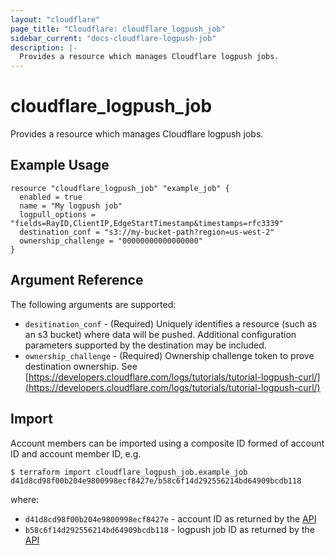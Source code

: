 ```yaml
---
layout: "cloudflare"
page_title: "Cloudflare: cloudflare_logpush_job"
sidebar_current: "docs-cloudflare-logpush-job"
description: |-
  Provides a resource which manages Cloudflare logpush jobs.
---
```


# cloudflare_logpush_job

Provides a resource which manages Cloudflare logpush jobs.

## Example Usage

```hcl
resource "cloudflare_logpush_job" "example_job" {
  enabled = true
  name = "My logpush job"
  logpull_options = "fields=RayID,ClientIP,EdgeStartTimestamp&timestamps=rfc3339"
  destination_conf = "s3://my-bucket-path?region=us-west-2"
  ownership_challenge = "00000000000000000"
}
```

## Argument Reference

The following arguments are supported:

* `desitination_conf` - (Required) Uniquely identifies a resource (such as an s3 bucket) where data will be pushed. Additional configuration parameters supported by the destination may be included.
* `ownership_challenge` - (Required) Ownership challenge token to prove destination ownership. See [https://developers.cloudflare.com/logs/tutorials/tutorial-logpush-curl/](https://developers.cloudflare.com/logs/tutorials/tutorial-logpush-curl/)

## Import

Account members can be imported using a composite ID formed of account ID and account member ID, e.g.

```
$ terraform import cloudflare_logpush_job.example_job d41d8cd98f00b204e9800998ecf8427e/b58c6f14d292556214bd64909bcdb118
```

where:

* `d41d8cd98f00b204e9800998ecf8427e` - account ID as returned by the [API](https://api.cloudflare.com/#accounts-account-details)
* `b58c6f14d292556214bd64909bcdb118` - logpush job ID as returned by the [API](https://api.cloudflare.com/#logpush-jobs-list-logpush-jobs)
